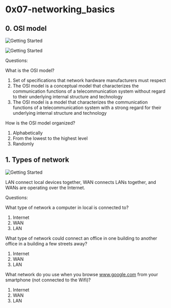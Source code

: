 # 0x07-networking_basics

## 0. OSI model
![Getting Started](https://holbertonintranet.s3.amazonaws.com/uploads/medias/2018/6/4e6a0ad87a65d7054248.png?X-Amz-Algorithm=AWS4-HMAC-SHA256&X-Amz-Credential=AKIARDDGGGOU5BHMTQX4%2F20220225%2Fus-east-1%2Fs3%2Faws4_request&X-Amz-Date=20220225T123039Z&X-Amz-Expires=86400&X-Amz-SignedHeaders=host&X-Amz-Signature=46c82dd8de411a8c2f304fc76c293860b8af19d80a642f0d09f40207540a5ff2)

![Getting Started](https://holbertonintranet.s3.amazonaws.com/uploads/medias/2020/9/0fc96bd99faa7941b18bcae4c5f90c6acd11791d.jpg?X-Amz-Algorithm=AWS4-HMAC-SHA256&X-Amz-Credential=AKIARDDGGGOU5BHMTQX4%2F20220225%2Fus-east-1%2Fs3%2Faws4_request&X-Amz-Date=20220225T123039Z&X-Amz-Expires=86400&X-Amz-SignedHeaders=host&X-Amz-Signature=12dc6a0f0f79ae3356e15b3f640aa31de4ec5cf40bda0390c2c32d9ef81b06f9)

Questions:

What is the OSI model?

1. Set of specifications that network hardware manufacturers must respect
2. The OSI model is a conceptual model that characterizes the communication functions of a telecommunication system without regard to their underlying internal structure and technology
3. The OSI model is a model that characterizes the communication functions of a telecommunication system with a strong regard for their underlying internal structure and technology

How is the OSI model organized?

1. Alphabetically
2. From the lowest to the highest level
3. Randomly

## 1. Types of network
![Getting Started](https://holbertonintranet.s3.amazonaws.com/uploads/medias/2020/9/4b995d4f8078b44afa968d68a98035d2bd7e8fac.jpg?X-Amz-Algorithm=AWS4-HMAC-SHA256&X-Amz-Credential=AKIARDDGGGOU5BHMTQX4%2F20220225%2Fus-east-1%2Fs3%2Faws4_request&X-Amz-Date=20220225T123039Z&X-Amz-Expires=86400&X-Amz-SignedHeaders=host&X-Amz-Signature=da78f563ecbbe0cc9a616d575bc03f580f20fbe6750e4c079ca90e54a7ea19a1)

LAN connect local devices together, WAN connects LANs together, and WANs are operating over the Internet.

Questions:

What type of network a computer in local is connected to?

1. Internet
2. WAN
3. LAN

What type of network could connect an office in one building to another office in a building a few streets away?

1. Internet
2. WAN
3. LAN

What network do you use when you browse www.google.com from your smartphone (not connected to the Wifi)?

1. Internet
2. WAN
3. LAN